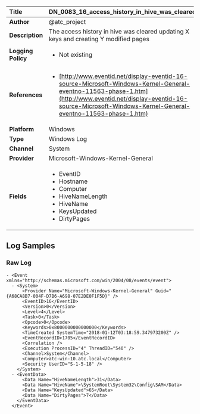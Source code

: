 | Title              | DN_0083_16_access_history_in_hive_was_cleared       |
|:-------------------|:------------------|
| **Author**         | @atc_project        |
| **Description**    | The access history in hive was cleared updating X keys and creating Y modified pages |
| **Logging Policy** | <ul><li> Not existing </li></ul> |
| **References**     | <ul><li>[http://www.eventid.net/display-eventid-16-source-Microsoft-Windows-Kernel-General-eventno-11563-phase-1.htm](http://www.eventid.net/display-eventid-16-source-Microsoft-Windows-Kernel-General-eventno-11563-phase-1.htm)</li></ul> |
| **Platform**       | Windows    |
| **Type**           | Windows Log        |
| **Channel**        | System     |
| **Provider**       | Microsoft-Windows-Kernel-General    |
| **Fields**         | <ul><li>EventID</li><li>Hostname</li><li>Computer</li><li>HiveNameLength</li><li>HiveName</li><li>KeysUpdated</li><li>DirtyPages</li></ul> |


## Log Samples

### Raw Log

```
- <Event xmlns="http://schemas.microsoft.com/win/2004/08/events/event">
  - <System>
      <Provider Name="Microsoft-Windows-Kernel-General" Guid="{A68CA8B7-004F-D7B6-A698-07E2DE0F1F5D}" />
      <EventID>16</EventID>
      <Version>0</Version>
      <Level>4</Level>
      <Task>0</Task>
      <Opcode>0</Opcode>
      <Keywords>0x8000000000000000</Keywords>
      <TimeCreated SystemTime="2018-01-12T03:18:59.347973200Z" />
      <EventRecordID>1705</EventRecordID>
      <Correlation />
      <Execution ProcessID="4" ThreadID="540" />
      <Channel>System</Channel>
      <Computer>atc-win-10.atc.local</Computer>
      <Security UserID="S-1-5-18" />
    </System>
  - <EventData>
      <Data Name="HiveNameLength">31</Data>
      <Data Name="HiveName">\SystemRoot\System32\Config\SAM</Data>
      <Data Name="KeysUpdated">65</Data>
      <Data Name="DirtyPages">7</Data>
    </EventData>
  </Event>

```





